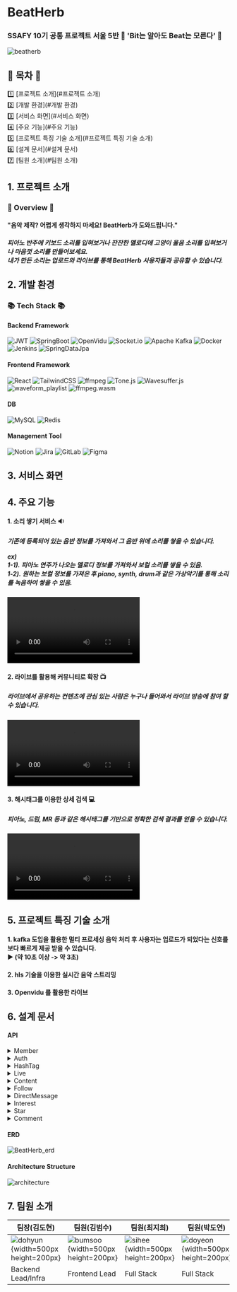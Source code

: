 # BeatHerb
### SSAFY 10기 공통 프로젝트 서울 5반 :musical_score: 'Bit는 알아도 Beat는 모른다' :musical_score: </br>

![beatherb](/uploads/5e6cf29a813b761fe830cc749e19996f/beatherb.PNG)

## :green_book: 목차 :green_book:
:one: [프로젝트 소개](#프로젝트 소개) <br/>
:two: [개발 환경](#개발 환경)<br/>
:three: [서비스 화면](#서비스 화면) <br/>
:four: [주요 기능](#주요 기능) <br/>
:five: [프로젝트 특징 기술 소개](#프로젝트 특징 기술 소개) <br/>
:six: [설계 문서](#설계 문서) <br/>
:seven: [팀원 소개](#팀원 소개) <br/>

## 1. 프로젝트 소개
### :scroll: Overview :scroll:
#### "음악 제작? 어렵게 생각하지 마세요! BeatHerb가 도와드립니다."
##### 피아노 반주에 키보드 소리를 입혀보거나 잔잔한 멜로디에 고양이 울음 소리를 입혀보거나 마음껏 소리를 만들어보세요. <br /> 내가 만든 소리는 업로드와 라이브를 통해 BeatHerb 사용자들과 공유할 수 있습니다.

## 2. 개발 환경
### :books: Tech Stack :books:
#### Backend Framework
![JWT](https://img.shields.io/badge/JWT-black?style=for-the-badge&logo=JSON%20web%20tokens)
![SpringBoot](https://img.shields.io/badge/SpringBoot-6DB33F?style=for-the-badge&logo=SpringBoot&logoColor=white)
![OpenVidu](https://img.shields.io/badge/OpenVidu-yellow?style=for-the-badge&logo=LiveChat&logoColor=white)
![Socket.io](https://img.shields.io/badge/WebSocket-blue?style=for-the-badge&logo=Socket.io)
![Apache Kafka](https://img.shields.io/badge/Apache%20Kafka-000?style=for-the-badge&logo=apachekafka)
![Docker](https://img.shields.io/badge/docker-%230db7ed.svg?style=for-the-badge&logo=docker&logoColor=white)
![Jenkins](https://img.shields.io/badge/jenkins-%232C5263.svg?style=for-the-badge&logo=jenkins&logoColor=white)
![SpringDataJpa](https://img.shields.io/badge/Spring_Data_Jpa-6DB33F?style=for-the-badge&logo=spring&logoColor=white)
#### Frontend Framework
![React](https://img.shields.io/badge/react-%2320232a.svg?style=for-the-badge&logo=react&logoColor=%2361DAFB)
![TailwindCSS](https://img.shields.io/badge/tailwindcss-%2338B2AC.svg?style=for-the-badge&logo=tailwind-css&logoColor=white)
![ffmpeg](https://img.shields.io/badge/ffmpeg-007808?style=for-the-badge&logo=ffmpeg)
![Tone.js](https://img.shields.io/badge/Tone.js-red?style=for-the-badge&logo=Tone.js)
![Wavesuffer.js](https://img.shields.io/badge/Wavesuffer.js-orange?style=for-the-badge&logo=Wavesuffer.js)
![waveform_playlist](https://img.shields.io/badge/waveform_playlist-green?style=for-the-badge&logo=waveform_playlist)
![ffmpeg.wasm](https://img.shields.io/badge/ffmpeg.wasm-007808?style=for-the-badge&logo=ffmpeg.wasm)
#### DB
![MySQL](https://img.shields.io/badge/mysql-%2300f.svg?style=for-the-badge&logo=mysql&logoColor=white)
![Redis](https://img.shields.io/badge/redis-%23DD0031.svg?style=for-the-badge&logo=redis&logoColor=white)
#### Management Tool
![Notion](https://img.shields.io/badge/Notion-%23000000.svg?style=for-the-badge&logo=notion&logoColor=white)
![Jira](https://img.shields.io/badge/jira-%230A0FFF.svg?style=for-the-badge&logo=jira&logoColor=white)
![GitLab](https://img.shields.io/badge/gitlab-orange.svg?style=for-the-badge&logo=gitlab&logoColor=white)
![Figma](https://img.shields.io/badge/figma-%23F24E1E.svg?style=for-the-badge&logo=figma&logoColor=white)

## 3. 서비스 화면

## 4. 주요 기능
#### 1. 소리 쌓기 서비스 :sound:
##### 기존에 등록되어 있는 음반 정보를 가져와서 그 음반 위에 소리를 쌓을 수 있습니다.<br/><br/> ex)<br/>1-1). 피아노 연주가 나오는 멜로디 정보를 가져와서 보컬 소리를 쌓을 수 있음.<br/>1-2). 원하는 보컬 정보를 가져온 후 piano, synth, drum과 같은 가상악기를 통해 소리를 녹음하여 쌓을 수 있음.
![소리쌓기서비스](/uploads/26068053b2240e8174cb0f394978950c/drum.mp4)

#### 2. 라이브를 활용해 커뮤니티로 확장 :tv:
##### 라이브에서 공유하는 컨텐츠에 관심 있는 사람은 누구나 들어와서 라이브 방송에 참여 할 수 있습니다.
![라이브](/uploads/42041a4f195ef27a198c8e708d1d56c0/live.mp4)

#### 3. 해시태그를 이용한 상세 검색 :computer:
##### 피아노, 드럼, MR 등과 같은 해시태그를 기반으로 정확한 검색 결과를 얻을 수 있습니다.
![해시태그를 이용한 상세검색](/uploads/d1ae2b01a1cba5cbbf194550fae7d88c/detail_search.mp4)

## 5. 프로젝트 특징 기술 소개
#### 1. kafka 도입을 활용한 멀티 프로세싱 음악 처리 후 사용자는 업로드가 되었다는 신호를 보다 빠르게 제공 받을 수 있습니다.<br/> :arrow_forward: (약 10초 이상 -> 약 3초)
#### 2. hls 기술을 이용한 실시간 음악 스트리밍
#### 3. Openvidu 를 활용한 라이브

## 6. 설계 문서
#### API
<details>
<summary>Member</summary>
![member-controller](/uploads/86e6f8888f3eac80ad12acf659a6f1da/member-controller.PNG)
![member-info-controller](/uploads/026d9e72b03460ba22c0b2fc06469c69/member-info-controller.PNG)
</details>

<details>
<summary>Auth</summary>
![auth-controller](/uploads/42268e797cbc6c283b823d3d603cbae0/auth-controller.PNG)
</details>

<details>
<summary>HashTag</summary>
![hash-tag-controller](/uploads/e0240fb282ab5d936eff92c94743766f/hash-tag-controller.PNG)
</details>

<details>
<summary>Live</summary>
![live-controller](/uploads/ff3abc8893837f545349fa3cfdb2bc8b/live-controller.PNG)
</details>

<details>
<summary>Content</summary>
![content-controller](/uploads/6d540e30751dde097ae2cc04b85d994a/content-controller.PNG)
![content-load-controller](/uploads/8c5c7836b0c711ece760ab49374d3555/content-load-controller.PNG)
![content-detail-controller](/uploads/f468c84a4fb8da9c07cb2f666066113f/content-detail-controller.PNG)
![content-search-controller](/uploads/808b950a4edca9ea9f56f31d164d669d/content-search-controller.PNG)
</details>

<details>
<summary>Follow</summary>
![follwer-controller](/uploads/5ce9a9ec610a347d1176252644928545/follwer-controller.PNG)
![following-controller](/uploads/7fb20754acfb80ac812a9f9bf6368502/following-controller.PNG)
</details>

<details>
<summary>DirectMessage</summary>
![direct-message-controller](/uploads/2730867f590f29ceb3f3c7ddbbab970e/direct-message-controller.PNG)
</details>

<details>
<summary>Interest</summary>
![interest-controller](/uploads/a84fb3ecd8aae38831f0b7df35792f41/interest-controller.PNG)
</details>

<details>
<summary>Star</summary>
![star-controller](/uploads/1adc9a1ec22d8c2692cabedbd4d110a1/star-controller.PNG)
</details>

<details>
<summary>Comment</summary>
![comment-controller](/uploads/302ac002cb85debddd38b7072f5221f5/comment-controller.PNG)
</details>

#### ERD
![BeatHerb_erd](/uploads/21ec4252bfff6dd37f71c99fedc1b652/BeatHerb_erd.png)

#### Architecture Structure
![architecture](/uploads/140990d90cf62bb416ec31325464ac33/architecture.png)

## 7. 팀원 소개
|팀장(김도현)|팀원(김범수)|팀원(최지희)|팀원(박도연)|팀원(박세웅)|팀원(유시연)|
|------|---|---|---|---|---|
|![dohyun](/uploads/e4a3c494f282a03cd1c26b1377b9d7b2/dohyun.png){width=500px height=200px}|![bumsoo](/uploads/ac9a84b33f9b46b8ad43337c4dc87bc0/bumsoo.png){width=500px height=200px}|![sihee](/uploads/a8903c64a59a1da77954b64864d842f9/sihee.jpg){width=500px height=200px}|![doyeon](/uploads/4174f69c0a25a1af26b790a358ae87e6/doyeon.jpg){width=500px height=200px}|![seyoog](/uploads/f6c502884106fe25f4eda0cae178922c/seyoog.jpg){width=500px height=200px}|![siyeon](/uploads/63d13eced2448b27d8528fcfd8d2a49a/siyeon.jpg){width=500px height=200px}|
|Backend Lead/Infra|Frontend Lead|Full Stack|Full Stack|Full Stack|Full Stack|
